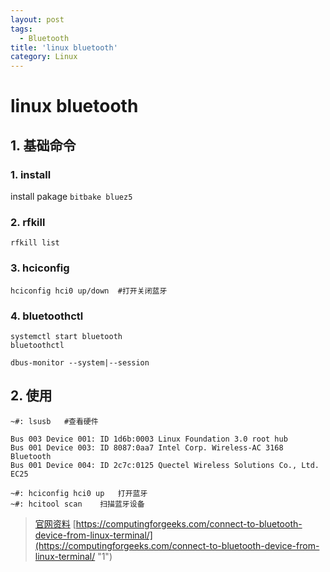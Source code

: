 ```yaml
---
layout: post
tags:
  - Bluetooth
title: 'linux bluetooth'
category: Linux
---
```

# linux bluetooth
## 1. 基础命令
### 1. install
install pakage `bitbake bluez5`
### 2. rfkill
```shell
rfkill list
```
### 3. hciconfig
```shell
hciconfig hci0 up/down	#打开关闭蓝牙
```
### 4. bluetoothctl 
```shell
systemctl start bluetooth
bluetoothctl

dbus-monitor --system|--session
```
## 2. 使用
```shell
~#: lsusb	#查看硬件

Bus 003 Device 001: ID 1d6b:0003 Linux Foundation 3.0 root hub
Bus 001 Device 003: ID 8087:0aa7 Intel Corp. Wireless-AC 3168 Bluetooth
Bus 001 Device 004: ID 2c7c:0125 Quectel Wireless Solutions Co., Ltd. EC25 

~#: hciconfig hci0 up	打开蓝牙
~#: hcitool scan	扫描蓝牙设备
```
> [官网资料](https://www.bluetooth.com/bluetooth-resources/bluetooth-for-linux/)
> [https://computingforgeeks.com/connect-to-bluetooth-device-from-linux-terminal/](https://computingforgeeks.com/connect-to-bluetooth-device-from-linux-terminal/ "1")